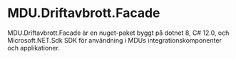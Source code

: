 # MDU.Driftavbrott.Facade
MDU.Driftavbrott.Facade är en nuget-paket byggt på dotnet 8, C# 12.0, och Microsoft.NET.Sdk SDK för användning 
i MDUs integrationskomponenter och applikationer. 

[comment]: <> (TODO: Lägg till en mer utförlig beskrivning av paketet du bygger här!)